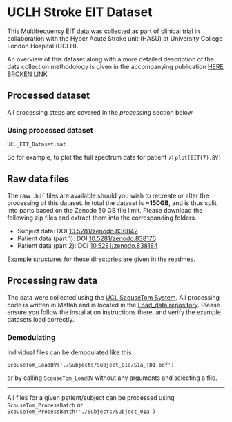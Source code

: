# UCLH Stroke EIT Dataset
This Multifrequency EIT data was collected as part of clinical trial in collaboration with the Hyper Acute Stroke unit (HASU) at University College London Hospital (UCLH).

An overview of this dataset along with a more detailed description of the data collection methodology is given in the accompanying publication [HERE BROKEN LINK](badbad)

## Processed dataset



All processing steps are covered in the _processing_ section below


### Using processed dataset

`UCL_EIT_Dataset.mat`

So for example, to plot the full spectrum data for patient 7: `plot(EIT(7).BV)`

## Raw data files
The raw `.bdf` files are available should you wish to recreate or alter the processing of this dataset. In total the dataset is **~150GB**, and is thus split into parts based on the Zenodo 50 GB file limit.  Please download the following zip files and extract them into the corresponding folders.

-   Subject data:  DOI [10.5281/zenodo.836842](10.5281/zenodo.836842)
-   Patient data (part 1): DOI [10.5281/zenodo.838176](10.5281/zenodo.838176)
-   Patient data (part 2): DOI [10.5281/zenodo.838184](10.5281/zenodo.838184)

Example structures for these directories are given in the readmes.

## Processing raw data
The data were collected using the [UCL ScouseTom System](https://github.com/EIT-team/ScouseTom). All processing code is written in Matlab and is located in the [Load_data repository](https://github.com/EIT-team/Load_data). Please ensure you follow the installation instructions there, and verify the example datasets load correctly.

### Demodulating

Individual files can be demodulated like this
```
ScouseTom_LoadBV('./Subjects/Subject_01a/S1a_TD1.bdf')
```

or by calling `ScouseTom_LoadBV` without any arguments and selecting a file.

-----
All files for a given patient/subject can be processed using `ScouseTom_ProcessBatch` or `ScouseTom_ProcessBatch('./Subjects/Subject_01a')`
